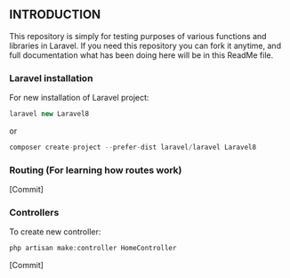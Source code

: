 ## INTRODUCTION
This repository is simply for testing purposes of various functions and libraries in Laravel.
If you need this repository you can fork it anytime, and full documentation what has been doing here will be in this ReadMe file.

### Laravel installation
For new installation of Laravel project:
```php
laravel new Laravel8
```
or

```php
composer create-project --prefer-dist laravel/laravel Laravel8
```

### Routing (For learning how routes work)
[Commit]

### Controllers
To create new controller:
```php
php artisan make:controller HomeController
```
[Commit]